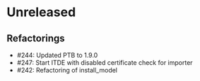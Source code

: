 # Unreleased

## Refactorings

 - #244: Updated PTB to 1.9.0
 - #247: Start ITDE with disabled certificate check for importer
 - #242: Refactoring of install_model